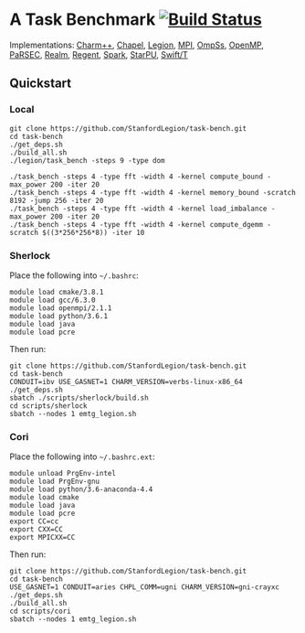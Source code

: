 # A Task Benchmark [![Build Status](https://travis-ci.org/StanfordLegion/task-bench.svg?branch=master)](https://travis-ci.org/StanfordLegion/task-bench)

Implementations:
[Charm++](charm++),
[Chapel](chapel),
[Legion](legion),
[MPI](mpi),
[OmpSs](ompss),
[OpenMP](openmp),
[PaRSEC](parsec),
[Realm](realm),
[Regent](regent),
[Spark](spark),
[StarPU](starpu),
[Swift/T](swift)

## Quickstart

### Local

```
git clone https://github.com/StanfordLegion/task-bench.git
cd task-bench
./get_deps.sh
./build_all.sh
./legion/task_bench -steps 9 -type dom

./task_bench -steps 4 -type fft -width 4 -kernel compute_bound -max_power 200 -iter 20
./task_bench -steps 4 -type fft -width 4 -kernel memory_bound -scratch 8192 -jump 256 -iter 20
./task_bench -steps 4 -type fft -width 4 -kernel load_imbalance -max_power 200 -iter 20
./task_bench -steps 4 -type fft -width 4 -kernel compute_dgemm -scratch $((3*256*256*8)) -iter 10
```

### Sherlock

Place the following into `~/.bashrc`:

```
module load cmake/3.8.1
module load gcc/6.3.0
module load openmpi/2.1.1
module load python/3.6.1
module load java
module load pcre
```

Then run:

```
git clone https://github.com/StanfordLegion/task-bench.git
cd task-bench
CONDUIT=ibv USE_GASNET=1 CHARM_VERSION=verbs-linux-x86_64 ./get_deps.sh
sbatch ./scripts/sherlock/build.sh
cd scripts/sherlock
sbatch --nodes 1 emtg_legion.sh
```

### Cori

Place the following into `~/.bashrc.ext`:

```
module unload PrgEnv-intel
module load PrgEnv-gnu
module load python/3.6-anaconda-4.4
module load cmake
module load java
module load pcre
export CC=cc
export CXX=CC
export MPICXX=CC
```

Then run:

```
git clone https://github.com/StanfordLegion/task-bench.git
cd task-bench
USE_GASNET=1 CONDUIT=aries CHPL_COMM=ugni CHARM_VERSION=gni-crayxc ./get_deps.sh
./build_all.sh
cd scripts/cori
sbatch --nodes 1 emtg_legion.sh
```

